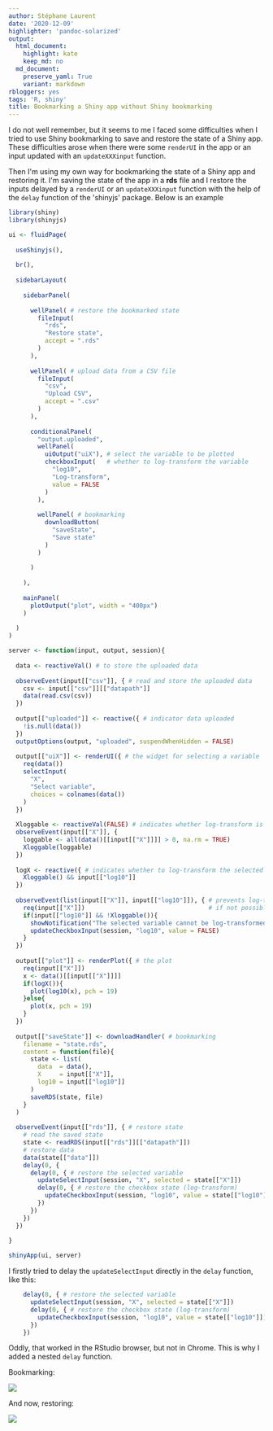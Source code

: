 ```yaml
---
author: Stéphane Laurent
date: '2020-12-09'
highlighter: 'pandoc-solarized'
output:
  html_document:
    highlight: kate
    keep_md: no
  md_document:
    preserve_yaml: True
    variant: markdown
rbloggers: yes
tags: 'R, shiny'
title: Bookmarking a Shiny app without Shiny bookmarking
---
```


I do not well remember, but it seems to me I faced some difficulties
when I tried to use Shiny bookmarking to save and restore the state of a
Shiny app. These difficulties arose when there were some `renderUI` in
the app or an input updated with an `updateXXXinput` function.

Then I'm using my own way for bookmarking the state of a Shiny app and
restoring it. I'm saving the state of the app in a **rds** file and I
restore the inputs delayed by a `renderUI` or an `updateXXXinput`
function with the help of the `delay` function of the 'shinyjs' package.
Below is an example

``` {.r .numberLines}
library(shiny)
library(shinyjs)

ui <- fluidPage(
  
  useShinyjs(),
  
  br(),
  
  sidebarLayout(
    
    sidebarPanel(
      
      wellPanel( # restore the bookmarked state
        fileInput(
          "rds",
          "Restore state",
          accept = ".rds"
        )
      ),
      
      wellPanel( # upload data from a CSV file
        fileInput(
          "csv", 
          "Upload CSV",
          accept = ".csv"
        )
      ),
      
      conditionalPanel(
        "output.uploaded",
        wellPanel(
          uiOutput("uiX"), # select the variable to be plotted
          checkboxInput(   # whether to log-transform the variable
            "log10",
            "Log-transform",
            value = FALSE
          )
        ),
        
        wellPanel( # bookmarking
          downloadButton(
            "saveState", 
            "Save state"
          )
        )
        
      )
      
    ),
    
    mainPanel(
      plotOutput("plot", width = "400px")
    )
    
  )
)

server <- function(input, output, session){
  
  data <- reactiveVal() # to store the uploaded data
  
  observeEvent(input[["csv"]], { # read and store the uploaded data
    csv <- input[["csv"]][["datapath"]]
    data(read.csv(csv))
  })
  
  output[["uploaded"]] <- reactive({ # indicator data uploaded
    !is.null(data())
  })
  outputOptions(output, "uploaded", suspendWhenHidden = FALSE)
  
  output[["uiX"]] <- renderUI({ # the widget for selecting a variable
    req(data())
    selectInput(
      "X", 
      "Select variable",
      choices = colnames(data())
    )
  })
  
  Xloggable <- reactiveVal(FALSE) # indicates whether log-transform is possible 
  observeEvent(input[["X"]], {    
    loggable <- all(data()[[input[["X"]]]] > 0, na.rm = TRUE)
    Xloggable(loggable)
  })
  
  logX <- reactive({ # indicates whether to log-transform the selected variable
    Xloggable() && input[["log10"]]
  })
  
  observeEvent(list(input[["X"]], input[["log10"]]), { # prevents log-transform
    req(input[["X"]])                                  # if not possible
    if(input[["log10"]] && !Xloggable()){
      showNotification("The selected variable cannot be log-transformed.")
      updateCheckboxInput(session, "log10", value = FALSE)
    }
  })
  
  output[["plot"]] <- renderPlot({ # the plot
    req(input[["X"]])
    x <- data()[[input[["X"]]]]
    if(logX()){
      plot(log10(x), pch = 19)
    }else{
      plot(x, pch = 19)
    }
  })
  
  output[["saveState"]] <- downloadHandler( # bookmarking
    filename = "state.rds",
    content = function(file){
      state <- list(
        data  = data(),
        X     = input[["X"]],
        log10 = input[["log10"]]
      )
      saveRDS(state, file)
    }
  )
  
  observeEvent(input[["rds"]], { # restore state
    # read the saved state
    state <- readRDS(input[["rds"]][["datapath"]])
    # restore data
    data(state[["data"]])
    delay(0, {
      delay(0, { # restore the selected variable
        updateSelectInput(session, "X", selected = state[["X"]])
        delay(0, { # restore the checkbox state (log-transform)
          updateCheckboxInput(session, "log10", value = state[["log10"]])
        })
      })
    })
  })
  
}

shinyApp(ui, server)
```

I firstly tried to delay the `updateSelectInput` directly in the `delay`
function, like this:

``` {.r .numberLines}
    delay(0, { # restore the selected variable
      updateSelectInput(session, "X", selected = state[["X"]])
      delay(0, { # restore the checkbox state (log-transform)
        updateCheckboxInput(session, "log10", value = state[["log10"]])
      })
    })
```

Oddly, that worked in the RStudio browser, but not in Chrome. This is
why I added a nested `delay` function.

Bookmarking:

![](./figures/shinyBookmarking1.gif)

And now, restoring:

![](./figures/shinyBookmarking2.gif)
